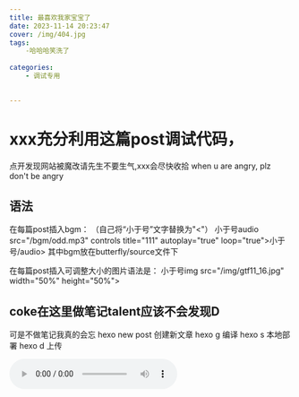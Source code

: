 ```yaml
---
title: 最喜欢我家宝宝了
date: 2023-11-14 20:23:47
cover: /img/404.jpg
tags:
    -哈哈哈笑洗了
    
categories:
    - 调试专用

   
---
```


# xxx充分利用这篇post调试代码，
点开发现网站被魔改请先生不要生气,xxx会尽快收拾
when u are angry, plz don't be angry

## 语法
在每篇post插入bgm：
（自己将“小于号”文字替换为"<"）
小于号audio src="/bgm/odd.mp3" controls title="111" autoplay="true" loop="true">小于号/audio>
其中bgm放在butterfly/source文件下

在每篇post插入可调整大小的图片语法是：
小于号img src="/img/gtf11_16.jpg" width="50%" height="50%">

## coke在这里做笔记talent应该不会发现D
可是不做笔记我真的会忘
hexo new post 创建新文章
hexo g 编译
hexo s 本地部署
hexo d 上传

<!-- ## 写给Coke看关于代码上传github的教程
这里说的不是部署，部署指的的是单独上传.depoly_git文件夹，这里指的上传是上传整个文件夹到另外的仓库。首先按照原来的操作，把网站部署好，或者编译好在保存所有文件之后，才用进行这一步。
<img src="/img/post/tutorial.png" width="50%" height="50%">
1.点击左侧source control
2.点击change处的“+”加号将变化的文件stage
3.给这一次更新取一个名字  比如我这一次添加了post1，那么我可以给它取add post1
4.点击commit，然后点击sysn changes之后，就可以在github上看到你的更新了。

## 关于如何从github中拉取
这里直接写最简单的方法吧，直接点进来[下载](https://github.com/TalentJune/blog)就好啦。但是由于node_modules文件夹里的文件太多辣，所以没有把它上传到GitHub上，所以尼还要从之前的安装包里，把node_modeules移到下载的文件夹里去。 -->


<audio src="\bgm\fallinlove.mp3" controls title="恋爱循环" autoplay="true" loop="true"></audio>



